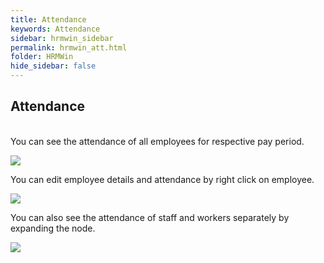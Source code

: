```yaml
---
title: Attendance
keywords: Attendance
sidebar: hrmwin_sidebar
permalink: hrmwin_att.html
folder: HRMWin   
hide_sidebar: false
---
```


## Attendance
\
You can see the attendance of all employees for respective pay period.

![](http://docs.risersoft.com/hrmnirvana/ImagesExt/image8_68.jpg)

You can edit employee details and attendance by right click on employee.

![](http://docs.risersoft.com/hrmnirvana/ImagesExt/image8_69.jpg)

You can also see the attendance of staff and workers separately by expanding the node.

![](http://docs.risersoft.com/hrmnirvana/ImagesExt/image8_70.png)
